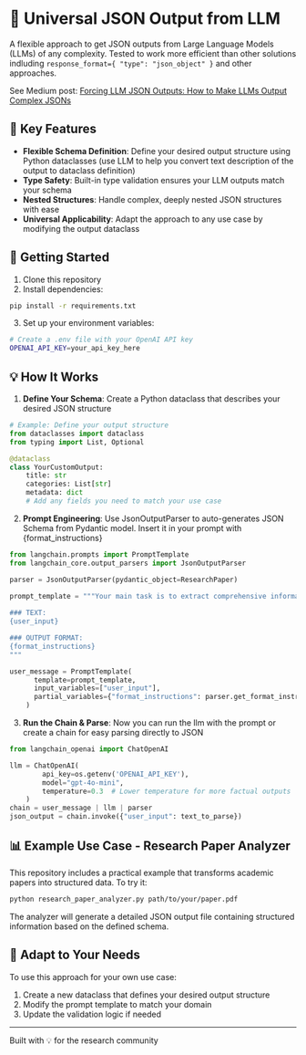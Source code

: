 # 🎯 Universal JSON Output from LLM

A flexible approach to get JSON outputs from Large Language Models (LLMs) of any complexity. 
Tested to work more efficient than other solutions indluding `response_format={ "type": "json_object" }` and other approaches.

See Medium post: [Forcing LLM JSON Outputs: How to Make LLMs Output Complex JSONs](https://medium.com/@d.zagirowa/forcing-llm-json-outputs-how-to-make-llm-output-complex-jsons-a8bb00e87f71)

## 🔑 Key Features

- **Flexible Schema Definition**: Define your desired output structure using Python dataclasses (use LLM to help you convert text description of the output to dataclass definition)
- **Type Safety**: Built-in type validation ensures your LLM outputs match your schema
- **Nested Structures**: Handle complex, deeply nested JSON structures with ease
- **Universal Applicability**: Adapt the approach to any use case by modifying the output dataclass

## 🚀 Getting Started

1. Clone this repository
2. Install dependencies:
```bash
pip install -r requirements.txt
```
3. Set up your environment variables:
```bash
# Create a .env file with your OpenAI API key
OPENAI_API_KEY=your_api_key_here
```

## 💡 How It Works

1. **Define Your Schema**: Create a Python dataclass that describes your desired JSON structure

```python
# Example: Define your output structure
from dataclasses import dataclass
from typing import List, Optional

@dataclass
class YourCustomOutput:
    title: str
    categories: List[str]
    metadata: dict
    # Add any fields you need to match your use case
```
2. **Prompt Engineering**: Use JsonOutputParser to auto-generates JSON Schema from Pydantic model. Insert it in your prompt with {format_instructions}

```python
from langchain.prompts import PromptTemplate
from langchain_core.output_parsers import JsonOutputParser

parser = JsonOutputParser(pydantic_object=ResearchPaper)
    
prompt_template = """Your main task is to extract comprehensive information from the following text and output it in the defined JSON format.

### TEXT: 
{user_input}

### OUTPUT FORMAT: 
{format_instructions}
"""

user_message = PromptTemplate(
      template=prompt_template,
      input_variables=["user_input"],
      partial_variables={"format_instructions": parser.get_format_instructions()},
    )
```

3. **Run the Chain & Parse**: Now you can run the llm with the prompt or create a chain for easy parsing directly to JSON

```python
from langchain_openai import ChatOpenAI

llm = ChatOpenAI(
        api_key=os.getenv('OPENAI_API_KEY'),
        model="gpt-4o-mini", 
        temperature=0.3  # Lower temperature for more factual outputs
    )
chain = user_message | llm | parser
json_output = chain.invoke({"user_input": text_to_parse})    

```

## 📊 Example Use Case - Research Paper Analyzer

This repository includes a practical example that transforms academic papers into structured data. To try it:

```bash
python research_paper_analyzer.py path/to/your/paper.pdf
```

The analyzer will generate a detailed JSON output file containing structured information based on the defined schema.

## 🔄 Adapt to Your Needs

To use this approach for your own use case:

1. Create a new dataclass that defines your desired output structure
2. Modify the prompt template to match your domain
3. Update the validation logic if needed

---
Built with 💡 for the research community
